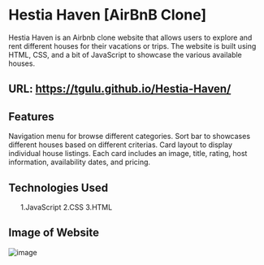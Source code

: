 # Hestia Haven [AirBnB Clone]

Hestia Haven is an Airbnb clone website that allows users to explore and rent different houses for their vacations or trips. The website is built using HTML, CSS, and a bit of JavaScript to showcase the various available houses.

## URL: https://tgulu.github.io/Hestia-Haven/

## Features
Navigation menu for browse different categories.
Sort bar to showcases different houses based on different criterias.
Card layout to display individual house listings.
Each card includes an image, title, rating, host information, availability dates, and pricing.

## Technologies Used

<ol>
1.JavaScript
2.CSS
3.HTML

</ol>

## Image of Website
![image](https://github.com/tgulu/Hestia-Haven/assets/86728005/d86facea-7de0-4345-8f33-bc1144b6a380)